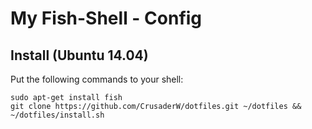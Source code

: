My Fish-Shell - Config
======================

Install (Ubuntu 14.04)
-------
Put the following commands to your shell:

```
sudo apt-get install fish
git clone https://github.com/CrusaderW/dotfiles.git ~/dotfiles && ~/dotfiles/install.sh
```
